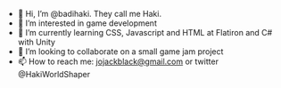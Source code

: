 - 👋 Hi, I’m @badihaki. They call me Haki.
- 👀 I’m interested in game development
- 🌱 I’m currently learning CSS, Javascript and HTML at Flatiron and C# with Unity
- 💞️ I’m looking to collaborate on a small game jam project
- 📫 How to reach me: jojackblack@gmail.com or twitter @HakiWorldShaper

<!---
badihaki/badihaki is a ✨ special ✨ repository because its `README.md` (this file) appears on your GitHub profile.
You can click the Preview link to take a look at your changes.
--->
